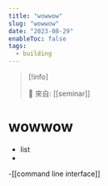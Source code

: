 ```yaml
---
title: "wowwow"
slug: "wowwow"
date: "2023-08-29"
enableToc: false
tags:
  - building
---
```


> [!info]
>
> 🌱 來自: [[seminar]]

# wowwow

- list
- 
-[[command line interface]] 
